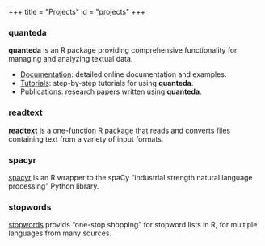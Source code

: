 +++
title = "Projects"
id = "projects"
+++

### quanteda

**quanteda** is an R package providing comprehensive functionality for managing and analyzing textual data.

- [Documentation](http://docs.quanteda.io/): detailed online documentation and examples.
- [Tutorials](http://tutorials.quanteda.io/): step-by-step tutorials for using **quanteda**.
- [Publications](https://scholar.google.com/scholar?oi=bibs&hl=en&cites=4124149528480169545,5426967797859565261,10275772072778885251,5689866426931637102&as_sdt=5): research papers written using **quanteda**. 

### readtext

[**readtext**](https://readtext.quanteda.io/) is a one-function R package that reads and converts files containing text from a variety of input formats.

### spacyr

[spacyr](https://spacyr.quanteda.io/) is an R wrapper to the spaCy “industrial strength natural language processing” Python library.

### stopwords

[stopwords](https://spacyr.quanteda.io/) provids “one-stop shopping” for stopword lists in R, for multiple languages from many sources.
